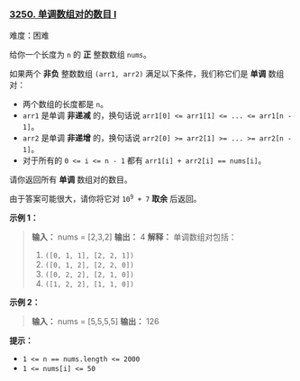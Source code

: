 ### [3250\. 单调数组对的数目 I](https://leetcode.cn/problems/find-the-count-of-monotonic-pairs-i/)

难度：困难

给你一个长度为 `n` 的 **正** 整数数组 `nums`。

如果两个 **非负** 整数数组 `(arr1, arr2)` 满足以下条件，我们称它们是 **单调** 数组对：

- 两个数组的长度都是 `n`。
- `arr1` 是单调 **非递减** 的，换句话说 `arr1[0] <= arr1[1] <= ... <= arr1[n - 1]`。
- `arr2` 是单调 **非递增** 的，换句话说 `arr2[0] >= arr2[1] >= ... >= arr2[n - 1]`。
- 对于所有的 `0 <= i <= n - 1` 都有 `arr1[i] + arr2[i] == nums[i]`。

请你返回所有 **单调** 数组对的数目。

由于答案可能很大，请你将它对 <code>10<sup>9</sup> + 7</code> **取余** 后返回。

**示例 1：**

> **输入：** nums = [2,3,2]
> **输出：** 4
> **解释：**
> 单调数组对包括：
>
> 1. `([0, 1, 1], [2, 2, 1])`
> 2. `([0, 1, 2], [2, 2, 0])`
> 3. `([0, 2, 2], [2, 1, 0])`
> 4. `([1, 2, 2], [1, 1, 0])`

**示例 2：**

> **输入：** nums = [5,5,5,5]
> **输出：** 126

**提示：**

- `1 <= n == nums.length <= 2000`
- `1 <= nums[i] <= 50`
